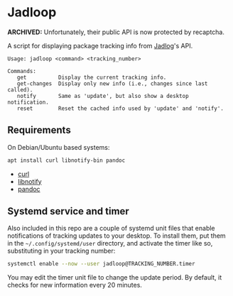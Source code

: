 # Jadloop

**ARCHIVED:** Unfortunately, their public API is now protected by recaptcha.

A script for displaying package tracking info from
[Jadlog](http://www.jadlog.com.br/)'s API.

```
Usage: jadloop <command> <tracking_number>

Commands:
   get          Display the current tracking info.
   get-changes  Display only new info (i.e., changes since last called).
   notify       Same as 'update', but also show a desktop notification.
   reset        Reset the cached info used by 'update' and 'notify'.
```

## Requirements

On Debian/Ubuntu based systems:

```sh
apt install curl libnotify-bin pandoc
```

* [curl](https://curl.haxx.se/)
* [libnotify](https://developer.gnome.org/libnotify/)
* [pandoc](https://pandoc.org/)

## Systemd service and timer

Also included in this repo are a couple of systemd unit files that
enable notifications of tracking updates to your desktop.
To install them, put them in the `~/.config/systemd/user` directory,
and activate the timer like so, substituting in your tracking number:

```sh
systemctl enable --now --user jadloop@TRACKING_NUMBER.timer
```

You may edit the timer unit file to change the update period.
By default, it checks for new information every 20 minutes.
